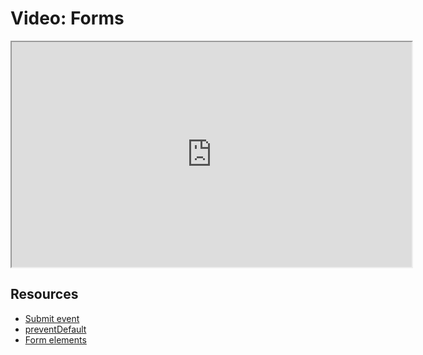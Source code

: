 # Video: Forms

<iframe src="https://player.vimeo.com/video/549500725?title=0&byline=0&portrait=0" width="640" height="360" allowfullscreen="allowfullscreen" allow="autoplay; fullscreen; picture-in-picture"></iframe>

## Resources

- [Submit event](https://developer.mozilla.org/en-US/docs/Web/API/HTMLFormElement/submit_event)
- [preventDefault](https://developer.mozilla.org/en-US/docs/Web/API/Event/preventDefault)
- [Form elements](https://javascript.info/form-elements)
